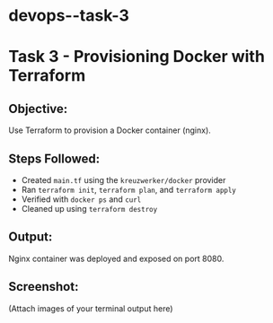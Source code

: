 # devops--task-3
# Task 3 - Provisioning Docker with Terraform

## Objective:
Use Terraform to provision a Docker container (nginx).

## Steps Followed:
- Created `main.tf` using the `kreuzwerker/docker` provider
- Ran `terraform init`, `terraform plan`, and `terraform apply`
- Verified with `docker ps` and `curl`
- Cleaned up using `terraform destroy`

## Output:
Nginx container was deployed and exposed on port 8080.

## Screenshot:
(Attach images of your terminal output here)
